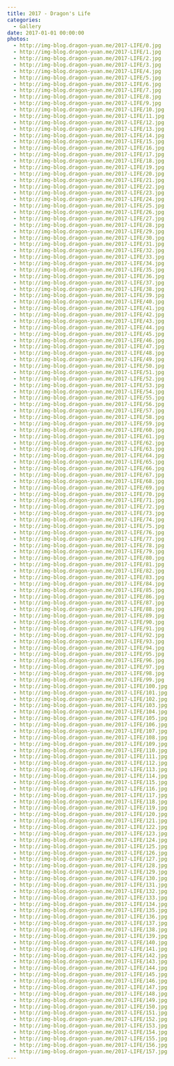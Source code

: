 ```yaml
---
title: 2017 - Dragon's Life
categories:
  - Gallery
date: 2017-01-01 00:00:00
photos:
  - http://img-blog.dragon-yuan.me/2017-LIFE/0.jpg
  - http://img-blog.dragon-yuan.me/2017-LIFE/1.jpg
  - http://img-blog.dragon-yuan.me/2017-LIFE/2.jpg
  - http://img-blog.dragon-yuan.me/2017-LIFE/3.jpg
  - http://img-blog.dragon-yuan.me/2017-LIFE/4.jpg
  - http://img-blog.dragon-yuan.me/2017-LIFE/5.jpg
  - http://img-blog.dragon-yuan.me/2017-LIFE/6.jpg
  - http://img-blog.dragon-yuan.me/2017-LIFE/7.jpg
  - http://img-blog.dragon-yuan.me/2017-LIFE/8.jpg
  - http://img-blog.dragon-yuan.me/2017-LIFE/9.jpg
  - http://img-blog.dragon-yuan.me/2017-LIFE/10.jpg
  - http://img-blog.dragon-yuan.me/2017-LIFE/11.jpg
  - http://img-blog.dragon-yuan.me/2017-LIFE/12.jpg
  - http://img-blog.dragon-yuan.me/2017-LIFE/13.jpg
  - http://img-blog.dragon-yuan.me/2017-LIFE/14.jpg
  - http://img-blog.dragon-yuan.me/2017-LIFE/15.jpg
  - http://img-blog.dragon-yuan.me/2017-LIFE/16.jpg
  - http://img-blog.dragon-yuan.me/2017-LIFE/17.jpg
  - http://img-blog.dragon-yuan.me/2017-LIFE/18.jpg
  - http://img-blog.dragon-yuan.me/2017-LIFE/19.jpg
  - http://img-blog.dragon-yuan.me/2017-LIFE/20.jpg
  - http://img-blog.dragon-yuan.me/2017-LIFE/21.jpg
  - http://img-blog.dragon-yuan.me/2017-LIFE/22.jpg
  - http://img-blog.dragon-yuan.me/2017-LIFE/23.jpg
  - http://img-blog.dragon-yuan.me/2017-LIFE/24.jpg
  - http://img-blog.dragon-yuan.me/2017-LIFE/25.jpg
  - http://img-blog.dragon-yuan.me/2017-LIFE/26.jpg
  - http://img-blog.dragon-yuan.me/2017-LIFE/27.jpg
  - http://img-blog.dragon-yuan.me/2017-LIFE/28.jpg
  - http://img-blog.dragon-yuan.me/2017-LIFE/29.jpg
  - http://img-blog.dragon-yuan.me/2017-LIFE/30.jpg
  - http://img-blog.dragon-yuan.me/2017-LIFE/31.jpg
  - http://img-blog.dragon-yuan.me/2017-LIFE/32.jpg
  - http://img-blog.dragon-yuan.me/2017-LIFE/33.jpg
  - http://img-blog.dragon-yuan.me/2017-LIFE/34.jpg
  - http://img-blog.dragon-yuan.me/2017-LIFE/35.jpg
  - http://img-blog.dragon-yuan.me/2017-LIFE/36.jpg
  - http://img-blog.dragon-yuan.me/2017-LIFE/37.jpg
  - http://img-blog.dragon-yuan.me/2017-LIFE/38.jpg
  - http://img-blog.dragon-yuan.me/2017-LIFE/39.jpg
  - http://img-blog.dragon-yuan.me/2017-LIFE/40.jpg
  - http://img-blog.dragon-yuan.me/2017-LIFE/41.jpg
  - http://img-blog.dragon-yuan.me/2017-LIFE/42.jpg
  - http://img-blog.dragon-yuan.me/2017-LIFE/43.jpg
  - http://img-blog.dragon-yuan.me/2017-LIFE/44.jpg
  - http://img-blog.dragon-yuan.me/2017-LIFE/45.jpg
  - http://img-blog.dragon-yuan.me/2017-LIFE/46.jpg
  - http://img-blog.dragon-yuan.me/2017-LIFE/47.jpg
  - http://img-blog.dragon-yuan.me/2017-LIFE/48.jpg
  - http://img-blog.dragon-yuan.me/2017-LIFE/49.jpg
  - http://img-blog.dragon-yuan.me/2017-LIFE/50.jpg
  - http://img-blog.dragon-yuan.me/2017-LIFE/51.jpg
  - http://img-blog.dragon-yuan.me/2017-LIFE/52.jpg
  - http://img-blog.dragon-yuan.me/2017-LIFE/53.jpg
  - http://img-blog.dragon-yuan.me/2017-LIFE/54.jpg
  - http://img-blog.dragon-yuan.me/2017-LIFE/55.jpg
  - http://img-blog.dragon-yuan.me/2017-LIFE/56.jpg
  - http://img-blog.dragon-yuan.me/2017-LIFE/57.jpg
  - http://img-blog.dragon-yuan.me/2017-LIFE/58.jpg
  - http://img-blog.dragon-yuan.me/2017-LIFE/59.jpg
  - http://img-blog.dragon-yuan.me/2017-LIFE/60.jpg
  - http://img-blog.dragon-yuan.me/2017-LIFE/61.jpg
  - http://img-blog.dragon-yuan.me/2017-LIFE/62.jpg
  - http://img-blog.dragon-yuan.me/2017-LIFE/63.jpg
  - http://img-blog.dragon-yuan.me/2017-LIFE/64.jpg
  - http://img-blog.dragon-yuan.me/2017-LIFE/65.jpg
  - http://img-blog.dragon-yuan.me/2017-LIFE/66.jpg
  - http://img-blog.dragon-yuan.me/2017-LIFE/67.jpg
  - http://img-blog.dragon-yuan.me/2017-LIFE/68.jpg
  - http://img-blog.dragon-yuan.me/2017-LIFE/69.jpg
  - http://img-blog.dragon-yuan.me/2017-LIFE/70.jpg
  - http://img-blog.dragon-yuan.me/2017-LIFE/71.jpg
  - http://img-blog.dragon-yuan.me/2017-LIFE/72.jpg
  - http://img-blog.dragon-yuan.me/2017-LIFE/73.jpg
  - http://img-blog.dragon-yuan.me/2017-LIFE/74.jpg
  - http://img-blog.dragon-yuan.me/2017-LIFE/75.jpg
  - http://img-blog.dragon-yuan.me/2017-LIFE/76.jpg
  - http://img-blog.dragon-yuan.me/2017-LIFE/77.jpg
  - http://img-blog.dragon-yuan.me/2017-LIFE/78.jpg
  - http://img-blog.dragon-yuan.me/2017-LIFE/79.jpg
  - http://img-blog.dragon-yuan.me/2017-LIFE/80.jpg
  - http://img-blog.dragon-yuan.me/2017-LIFE/81.jpg
  - http://img-blog.dragon-yuan.me/2017-LIFE/82.jpg
  - http://img-blog.dragon-yuan.me/2017-LIFE/83.jpg
  - http://img-blog.dragon-yuan.me/2017-LIFE/84.jpg
  - http://img-blog.dragon-yuan.me/2017-LIFE/85.jpg
  - http://img-blog.dragon-yuan.me/2017-LIFE/86.jpg
  - http://img-blog.dragon-yuan.me/2017-LIFE/87.jpg
  - http://img-blog.dragon-yuan.me/2017-LIFE/88.jpg
  - http://img-blog.dragon-yuan.me/2017-LIFE/89.jpg
  - http://img-blog.dragon-yuan.me/2017-LIFE/90.jpg
  - http://img-blog.dragon-yuan.me/2017-LIFE/91.jpg
  - http://img-blog.dragon-yuan.me/2017-LIFE/92.jpg
  - http://img-blog.dragon-yuan.me/2017-LIFE/93.jpg
  - http://img-blog.dragon-yuan.me/2017-LIFE/94.jpg
  - http://img-blog.dragon-yuan.me/2017-LIFE/95.jpg
  - http://img-blog.dragon-yuan.me/2017-LIFE/96.jpg
  - http://img-blog.dragon-yuan.me/2017-LIFE/97.jpg
  - http://img-blog.dragon-yuan.me/2017-LIFE/98.jpg
  - http://img-blog.dragon-yuan.me/2017-LIFE/99.jpg
  - http://img-blog.dragon-yuan.me/2017-LIFE/100.jpg
  - http://img-blog.dragon-yuan.me/2017-LIFE/101.jpg
  - http://img-blog.dragon-yuan.me/2017-LIFE/102.jpg
  - http://img-blog.dragon-yuan.me/2017-LIFE/103.jpg
  - http://img-blog.dragon-yuan.me/2017-LIFE/104.jpg
  - http://img-blog.dragon-yuan.me/2017-LIFE/105.jpg
  - http://img-blog.dragon-yuan.me/2017-LIFE/106.jpg
  - http://img-blog.dragon-yuan.me/2017-LIFE/107.jpg
  - http://img-blog.dragon-yuan.me/2017-LIFE/108.jpg
  - http://img-blog.dragon-yuan.me/2017-LIFE/109.jpg
  - http://img-blog.dragon-yuan.me/2017-LIFE/110.jpg
  - http://img-blog.dragon-yuan.me/2017-LIFE/111.jpg
  - http://img-blog.dragon-yuan.me/2017-LIFE/112.jpg
  - http://img-blog.dragon-yuan.me/2017-LIFE/113.jpg
  - http://img-blog.dragon-yuan.me/2017-LIFE/114.jpg
  - http://img-blog.dragon-yuan.me/2017-LIFE/115.jpg
  - http://img-blog.dragon-yuan.me/2017-LIFE/116.jpg
  - http://img-blog.dragon-yuan.me/2017-LIFE/117.jpg
  - http://img-blog.dragon-yuan.me/2017-LIFE/118.jpg
  - http://img-blog.dragon-yuan.me/2017-LIFE/119.jpg
  - http://img-blog.dragon-yuan.me/2017-LIFE/120.jpg
  - http://img-blog.dragon-yuan.me/2017-LIFE/121.jpg
  - http://img-blog.dragon-yuan.me/2017-LIFE/122.jpg
  - http://img-blog.dragon-yuan.me/2017-LIFE/123.jpg
  - http://img-blog.dragon-yuan.me/2017-LIFE/124.jpg
  - http://img-blog.dragon-yuan.me/2017-LIFE/125.jpg
  - http://img-blog.dragon-yuan.me/2017-LIFE/126.jpg
  - http://img-blog.dragon-yuan.me/2017-LIFE/127.jpg
  - http://img-blog.dragon-yuan.me/2017-LIFE/128.jpg
  - http://img-blog.dragon-yuan.me/2017-LIFE/129.jpg
  - http://img-blog.dragon-yuan.me/2017-LIFE/130.jpg
  - http://img-blog.dragon-yuan.me/2017-LIFE/131.jpg
  - http://img-blog.dragon-yuan.me/2017-LIFE/132.jpg
  - http://img-blog.dragon-yuan.me/2017-LIFE/133.jpg
  - http://img-blog.dragon-yuan.me/2017-LIFE/134.jpg
  - http://img-blog.dragon-yuan.me/2017-LIFE/135.jpg
  - http://img-blog.dragon-yuan.me/2017-LIFE/136.jpg
  - http://img-blog.dragon-yuan.me/2017-LIFE/137.jpg
  - http://img-blog.dragon-yuan.me/2017-LIFE/138.jpg
  - http://img-blog.dragon-yuan.me/2017-LIFE/139.jpg
  - http://img-blog.dragon-yuan.me/2017-LIFE/140.jpg
  - http://img-blog.dragon-yuan.me/2017-LIFE/141.jpg
  - http://img-blog.dragon-yuan.me/2017-LIFE/142.jpg
  - http://img-blog.dragon-yuan.me/2017-LIFE/143.jpg
  - http://img-blog.dragon-yuan.me/2017-LIFE/144.jpg
  - http://img-blog.dragon-yuan.me/2017-LIFE/145.jpg
  - http://img-blog.dragon-yuan.me/2017-LIFE/146.jpg
  - http://img-blog.dragon-yuan.me/2017-LIFE/147.jpg
  - http://img-blog.dragon-yuan.me/2017-LIFE/148.jpg
  - http://img-blog.dragon-yuan.me/2017-LIFE/149.jpg
  - http://img-blog.dragon-yuan.me/2017-LIFE/150.jpg
  - http://img-blog.dragon-yuan.me/2017-LIFE/151.jpg
  - http://img-blog.dragon-yuan.me/2017-LIFE/152.jpg
  - http://img-blog.dragon-yuan.me/2017-LIFE/153.jpg
  - http://img-blog.dragon-yuan.me/2017-LIFE/154.jpg
  - http://img-blog.dragon-yuan.me/2017-LIFE/155.jpg
  - http://img-blog.dragon-yuan.me/2017-LIFE/156.jpg
  - http://img-blog.dragon-yuan.me/2017-LIFE/157.jpg
---
```

